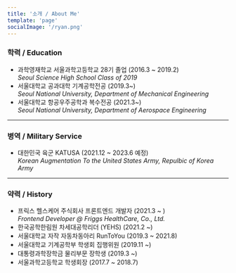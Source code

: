 ```yaml
---
title: '소개 / About Me'
template: 'page'
socialImage: '/ryan.png'
---
```


### 학력 / Education

- 과학영재학교 서울과학고등학교 28기 졸업 (2016.3 ~ 2019.2)  
  _Seoul Science High School Class of 2019_
- 서울대학교 공과대학 기계공학전공 (2019.3~)  
  _Seoul National University, Department of Mechanical Engineering_
- 서울대학교 항공우주공학과 복수전공 (2021.3~)  
  _Seoul National University, Department of Aerospace Engineering_

---

### 병역 / Military Service

- 대한민국 육군 KATUSA (2021.12 ~ 2023.6 예정)  
  _Korean Augmentation To the United States Army, Repulbic of Korea Army_

---

### 약력 / History

- 프릭스 헬스케어 주식회사 프론트엔드 개발자 (2021.3 ~ )  
  _Frontend Developer @ Friggs HealthCare, Co., Ltd._
- 한국공학한림원 차세대공학리더 (YEHS) (2021.2 ~)
- 서울대학교 자작 자동차동아리 RunToYou (2019.3 ~ 2021.8)
- 서울대학교 기계공학부 학생회 집행위원 (2019.11 ~)
- 대통령과학장학금 물리부문 장학생 (2019.3 ~)
- 서울과학고등학교 학생회장 (2017.7 ~ 2018.7)
